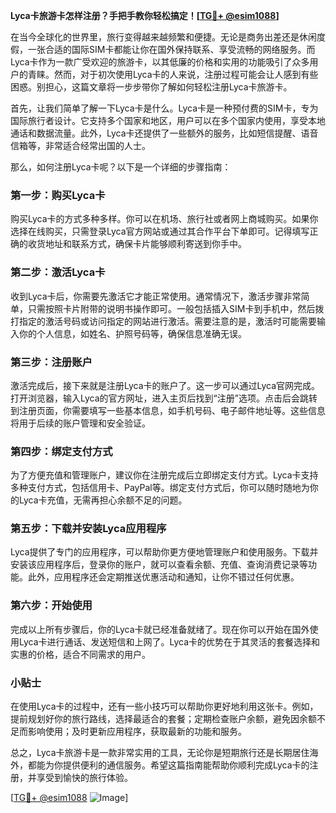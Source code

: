 **Lyca卡旅游卡怎样注册？手把手教你轻松搞定！[[TG💪+ @esim1088](https://t.me/s/esim1088)]**

在当今全球化的世界里，旅行变得越来越频繁和便捷。无论是商务出差还是休闲度假，一张合适的国际SIM卡都能让你在国外保持联系、享受流畅的网络服务。而Lyca卡作为一款广受欢迎的旅游卡，以其低廉的价格和实用的功能吸引了众多用户的青睐。然而，对于初次使用Lyca卡的人来说，注册过程可能会让人感到有些困惑。别担心，这篇文章将一步步带你了解如何轻松注册Lyca卡旅游卡。

首先，让我们简单了解一下Lyca卡是什么。Lyca卡是一种预付费的SIM卡，专为国际旅行者设计。它支持多个国家和地区，用户可以在多个国家内使用，享受本地通话和数据流量。此外，Lyca卡还提供了一些额外的服务，比如短信提醒、语音信箱等，非常适合经常出国的人士。

那么，如何注册Lyca卡呢？以下是一个详细的步骤指南：

### 第一步：购买Lyca卡

购买Lyca卡的方式多种多样。你可以在机场、旅行社或者网上商城购买。如果你选择在线购买，只需登录Lyca官方网站或通过其合作平台下单即可。记得填写正确的收货地址和联系方式，确保卡片能够顺利寄送到你手中。

### 第二步：激活Lyca卡

收到Lyca卡后，你需要先激活它才能正常使用。通常情况下，激活步骤非常简单，只需按照卡片附带的说明书操作即可。一般包括插入SIM卡到手机中，然后拨打指定的激活号码或访问指定的网站进行激活。需要注意的是，激活时可能需要输入你的个人信息，如姓名、护照号码等，确保信息准确无误。

### 第三步：注册账户

激活完成后，接下来就是注册Lyca卡的账户了。这一步可以通过Lyca官网完成。打开浏览器，输入Lyca的官方网址，进入主页后找到“注册”选项。点击后会跳转到注册页面，你需要填写一些基本信息，如手机号码、电子邮件地址等。这些信息将用于后续的账户管理和安全验证。

### 第四步：绑定支付方式

为了方便充值和管理账户，建议你在注册完成后立即绑定支付方式。Lyca卡支持多种支付方式，包括信用卡、PayPal等。绑定支付方式后，你可以随时随地为你的Lyca卡充值，无需再担心余额不足的问题。

### 第五步：下载并安装Lyca应用程序

Lyca提供了专门的应用程序，可以帮助你更方便地管理账户和使用服务。下载并安装该应用程序后，登录你的账户，就可以查看余额、充值、查询消费记录等功能。此外，应用程序还会定期推送优惠活动和通知，让你不错过任何优惠。

### 第六步：开始使用

完成以上所有步骤后，你的Lyca卡就已经准备就绪了。现在你可以开始在国外使用Lyca卡进行通话、发送短信和上网了。Lyca卡的优势在于其灵活的套餐选择和实惠的价格，适合不同需求的用户。

### 小贴士

在使用Lyca卡的过程中，还有一些小技巧可以帮助你更好地利用这张卡。例如，提前规划好你的旅行路线，选择最适合的套餐；定期检查账户余额，避免因余额不足而影响使用；及时更新应用程序，获取最新的功能和服务。

总之，Lyca卡旅游卡是一款非常实用的工具，无论你是短期旅行还是长期居住海外，都能为你提供便利的通信服务。希望这篇指南能帮助你顺利完成Lyca卡的注册，并享受到愉快的旅行体验。

[[TG💪+ @esim1088](https://t.me/s/esim1088) ![Image](https://i.postimg.cc/4NQfJmqS/Snipaste-2025-05-13-00-14-12.png)]